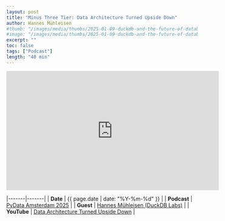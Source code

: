 ```yaml
---
layout: post
title: "Minus Three Tier: Data Architecture Turned Upside Down"
author: Hannes Mühleisen
#thumb: "/images/media/thumbs/2025-01-09-duckdb-and-the-future-of-databases.png"
#image: "/images/media/thumbs/2025-01-09-duckdb-and-the-future-of-databases.png"
excerpt: ""
toc: false
tags: ["Podcast"]
length: "40 min"
---
```


<div class="video-container">
<iframe width="560" height="315" src="https://www.youtube.com/embed/DxwDaoUijTc?si=jLPoPfszOT49-jFY" title="YouTube video player" frameborder="0" allow="accelerometer; autoplay; clipboard-write; encrypted-media; gyroscope; picture-in-picture; web-share" referrerpolicy="strict-origin-when-cross-origin" allowfullscreen></iframe>
</div>

|-------|-------|
| **Date** | {{ page.date | date: "%Y-%m-%d" }} |
| **Podcast** | [PyData Amsterdam 2025](https://amsterdam.pydata.org/ ) |
| **Guest** | [Hannes Mühleisen (DuckDB Labs)](https://hannes.muehleisen.org/) |
| **YouTube** | [Data Architecture Turned Upside Down](https://www.youtube.com/watch?v=DxwDaoUijTc) |

